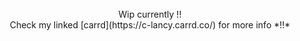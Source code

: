 <div align="center"> <br />
Wip currently !! <br />
Check my linked [carrd](https://c-lancy.carrd.co/) for more info *!!* <br />
